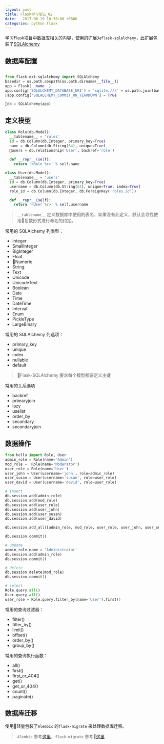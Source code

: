 ```yaml
---
layout: post
title: Flask学习笔记_02
date:   2017-06-19 10:30:00 +0800
categories: python flask
---
```


学习Flask项目中数据库相关的内容，使用的扩展为```flask-sqlalchemy```，此扩展包装了[SQLAlchemy](https://www.sqlalchemy.org)

## 数据库配置

```python

from flask.ext.sqlalchemy import SQLAlchemy
basedir = os.path.abspath(os.path.dirname(__file__))
app = Flask(__name__)
app.config['SQLALCHEMY_DATABASE_URI'] = 'sqlite:///' + os.path.join(basedir, 'data.sqlite')
app.config['SQLALCHEMY_COMMIT_ON_TEARDOWN'] = True

db = SQLAlchemy(app)

```

## 定义模型

```python
class Role(db.Model):
  __tablename__ = 'roles'
  id = db.Column(db.Integer, primary_key=True)
  name = db.Column(db.String(64), unique=True)
  users = db.relationship('User', backref='role')
  
  def __repr__(self):
    return '<Role %r>' % self.name

class User(db.Model):
  __tablename__ = 'users'
  id = db.Column(db.Integer, primary_key=True)
  username = db.Column(db.String(64), unique=True, index=True)
  role_id = db.Column(db.Integer, db.ForeignKey('roles.id'))

  def __repr__(self):
    return '<User %r>' % self.username
```

> ```__tablename__``` 定义数据库中使用的表名，如果没有此定义，默认会寻找使用复数形式进行命名的约定。

常用的 SQLAlchemy 列类型：
* Integer
* SmallInteger
* BigInteger
* Float
* Numeric
* String
* Text
* Unicode
* UnicodeText
* Boolean
* Date
* Time
* DateTime
* Interval
* Enum
* PickleType
* LargeBinary

常用的 SQLAlchemy 列选项：
* primary_key
* unique
* index
* nullable
* default

> Flask-SQLAlchemy 要求每个模型都要定义主键

常用的关系选项
* backref
* primaryjoin
* lazy
* uselist
* order_by
* secondary
* secondaryjoin

## 数据操作

```python
from hello import Role, User
admin_role = Role(name='Admin')
mod_role =  Role(name='Moderator')
user_role = Role(name='User')
user_john = User(username='john', role=admin_role)
user_susan = User(username='susan', role=user_role)
user_david = User(username='david', role=user_role)

# insert 
db.session.add(admin_role)
db.session.add(mod_role)
db.session.add(user_role)
db.session.add(user_john)
db.session.add(user_susan)
db.session.add(user_david)

db.session.add_all([admin_role, mod_role, user_role, user_john, user_susan, user_david])

db.session.commit()

# update
admin_role.name = 'Administrator'
db.session.add(admin_role)
db.session.commit()

# delete
db.session.delete(mod_role)
db.session.commit()

# select
Role.query.all()
User.query.all()
user_role = Role.query.filter_by(name='User').first()
```

常用的查询过滤器：
* filter()
* filter_by()
* limit()
* offset()
* order_by()
* group_by()

常用的查询执行函数：
* all()
* first()
* first_or_404()
* get()
* get_or_404()
* count()
* paginate()

## 数据库迁移
使用轻量包装了```Alembic``` 的```flask-migrate``` 来处理数据库迁移。
> ```Alembic``` 参考[这里](http://alembic.zzzcomputing.com/en/latest/index.html)，```flask-migrate``` 参考[这里](https://flask-migrate.readthedocs.io/en/latest/)
